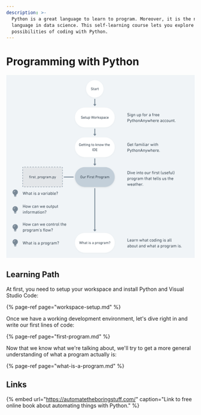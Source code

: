 ```yaml
---
description: >-
  Python is a great language to learn to program. Moreover, it is the number one
  language in data science. This self-learning course lets you explore the
  possibilities of coding with Python.
---
```


# Programming with Python

![](../.gitbook/assets/python-tutorial-visually-2x.png)

## Learning Path

At first, you need to setup your workspace and install Python and Visual Studio Code:

{% page-ref page="workspace-setup.md" %}

Once we have a working development environment, let's dive right in and write our first lines of code:

{% page-ref page="first-program.md" %}

Now that we know what we're talking about, we'll try to get a more general understanding of what a program actually is:

{% page-ref page="what-is-a-program.md" %}



## Links

{% embed url="https://automatetheboringstuff.com/" caption="Link to free online book about automating things with Python." %}



